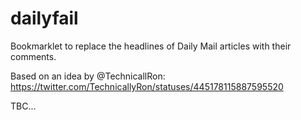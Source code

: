 dailyfail
=========

Bookmarklet to replace the headlines of Daily Mail articles with their comments.


Based on an idea by @TechnicallRon: https://twitter.com/TechnicallyRon/statuses/445178115887595520


TBC...

